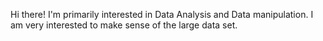 Hi there!
I'm primarily interested in Data Analysis and Data manipulation. I am very interested to make sense of the large data set. 



